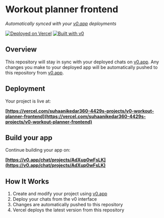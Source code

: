 # Workout planner frontend

*Automatically synced with your [v0.app](https://v0.app) deployments*

[![Deployed on Vercel](https://img.shields.io/badge/Deployed%20on-Vercel-black?style=for-the-badge&logo=vercel)](https://vercel.com/suhaanikedar360-4429s-projects/v0-workout-planner-frontend)
[![Built with v0](https://img.shields.io/badge/Built%20with-v0.app-black?style=for-the-badge)](https://v0.app/chat/projects/AdXup0wFsLK)

## Overview

This repository will stay in sync with your deployed chats on [v0.app](https://v0.app).
Any changes you make to your deployed app will be automatically pushed to this repository from [v0.app](https://v0.app).

## Deployment

Your project is live at:

**[https://vercel.com/suhaanikedar360-4429s-projects/v0-workout-planner-frontend](https://vercel.com/suhaanikedar360-4429s-projects/v0-workout-planner-frontend)**

## Build your app

Continue building your app on:

**[https://v0.app/chat/projects/AdXup0wFsLK](https://v0.app/chat/projects/AdXup0wFsLK)**

## How It Works

1. Create and modify your project using [v0.app](https://v0.app)
2. Deploy your chats from the v0 interface
3. Changes are automatically pushed to this repository
4. Vercel deploys the latest version from this repository